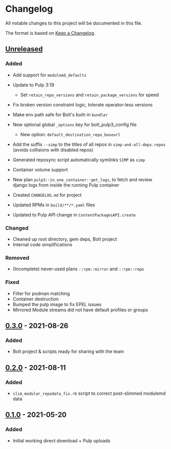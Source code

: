 # Changelog

All notable changes to this project will be documented in this file.

The format is based on [Keep a Changelog](https://keepachangelog.com/en/1.0.0/).

## [Unreleased]

### Added

- Add support for `modulemd_defaults`
- Update to Pulp 3:19
  - Set `retain_repo_versions` and `retain_package_versions` for speed
- Fix broken version constraint logic, tolerate operator-less versions
- Make env path safe for Bolt's built-in `bundler`
- New optional global `_options` key for bolt_pulp3_config file
  - New option: `default_destination_repo_baseurl`
- Add the suffix `--simp` to the titles of all repos in
  `simp-and-all-deps.repos` (avoids collisions with disabled repos)
- Generated reposync script automatically symlinks `SIMP` as `simp`

- Container volume support
- New plan `pulp3::in_one_container::get_logs`, to fetch and review django logs
  from inside the running Pulp container
- Created `CHANGELOG.md` for project
- Updated RPMs in `build/**/*.yaml` files
- Updated to Pulp API change in `ContentPackagesAPI.create`

### Changed

- Cleaned up root directory, gem deps, Bolt project
- Internal code simplifications

### Removed

- (Incomplete) never-used plans `::rpm::mirror` and `::rpm::repo`

### Fixed

- Filter for podman matching
- Container destruction
- Bumped the pulp image to fix EPEL issues
- Mirrored Module streams did not have default profiles or groups

## [0.3.0] - 2021-08-26

### Added

* Bolt project & scripts ready for sharing with the team

## [0.2.0] - 2021-08-11

### Added

* `slim_modular_repodata_fix.rb` script to correct post-slimmed modulemd data

## [0.1.0] - 2021-05-20

### Added

* Initial working direct download + Pulp uploads

[0.1.0]: https://github.com/op-ct/puppetsync/releases/tag/0.1.0
[0.2.0]: https://github.com/op-ct/puppetsync/compare/0.1.0...0.2.0
[0.3.0]: https://github.com/op-ct/puppetsync/compare/0.2.0...0.3.0
[Unreleased]: https://github.com/op-ct/puppetsync/compare/0.3.0...HEAD
